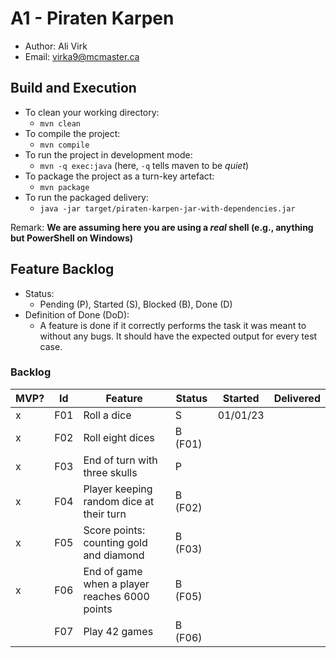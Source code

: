 # A1 - Piraten Karpen

  * Author: Ali Virk
  * Email: virka9@mcmaster.ca

## Build and Execution

  * To clean your working directory:
    * `mvn clean`
  * To compile the project:
    * `mvn compile`
  * To run the project in development mode:
    * `mvn -q exec:java` (here, `-q` tells maven to be _quiet_)
  * To package the project as a turn-key artefact:
    * `mvn package`
  * To run the packaged delivery:
    * `java -jar target/piraten-karpen-jar-with-dependencies.jar` 

Remark: **We are assuming here you are using a _real_ shell (e.g., anything but PowerShell on Windows)**

## Feature Backlog

 * Status: 
   * Pending (P), Started (S), Blocked (B), Done (D)
 * Definition of Done (DoD):
   * A feature is done if it correctly performs the task it was meant to without any bugs. It should have the expected output for every test case.

### Backlog 

| MVP? | Id  | Feature                                       | Status  | Started  | Delivered |
|------|-----|-----------------------------------------------|---------|----------|-----------|
| x    | F01 | Roll a dice                                   | S       | 01/01/23 |           |
| x    | F02 | Roll eight dices                              | B (F01) |          |
| x    | F03 | End of turn with three skulls                 | P       |          |
| x    | F04 | Player keeping random dice at their turn      | B (F02) |          |
| x    | F05 | Score points: counting gold and diamond       | B (F03) |          | 
| x    | F06 | End of game when a player reaches 6000 points | B (F05) |          | 
|      | F07 | Play 42 games                                 | B (F06) |          |

